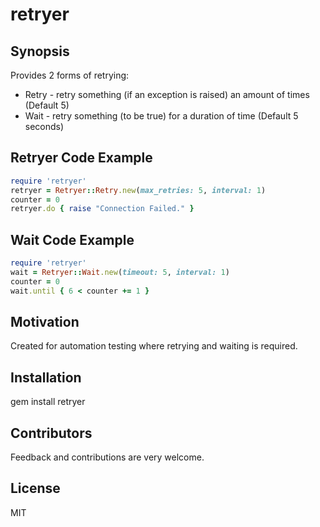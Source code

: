 # retryer

## Synopsis

Provides 2 forms of retrying:

 * Retry - retry something (if an exception is raised) an amount of times (Default 5)
 * Wait - retry something (to be true) for a duration of time (Default 5 seconds) 
 

## Retryer Code Example 
```ruby
require 'retryer'
retryer = Retryer::Retry.new(max_retries: 5, interval: 1)
counter = 0
retryer.do { raise "Connection Failed." }
```

## Wait Code Example 
```ruby
require 'retryer'
wait = Retryer::Wait.new(timeout: 5, interval: 1)
counter = 0
wait.until { 6 < counter += 1 }
```

## Motivation

Created for automation testing where retrying and waiting is required.

## Installation

gem install retryer

## Contributors

Feedback and contributions are very welcome.

## License

MIT
 
 

